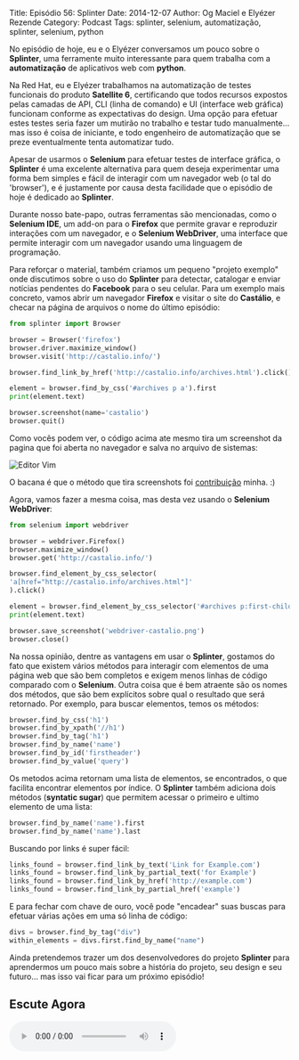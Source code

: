Title: Episódio 56: Splinter
Date: 2014-12-07
Author: Og Maciel e Elyézer Rezende
Category: Podcast
Tags: splinter, selenium, automatização, splinter, selenium, python

No episódio de hoje, eu e o Elyézer conversamos um pouco sobre o **Splinter**, uma ferramente muito interessante para quem trabalha com a **automatização** de aplicativos web com **python**.

Na Red Hat, eu e Elyézer trabalhamos na automatização de testes funcionais do produto **Satellite 6**, certificando que todos recursos expostos pelas camadas de API, CLI (linha de comando) e UI (interface web gráfica) funcionam conforme as expectativas do design. Uma opção para efetuar estes testes seria fazer um mutirão no trabalho e testar tudo manualmente... mas isso é coisa de iniciante, e todo engenheiro de automatização que se preze eventualmente tenta automatizar tudo.

Apesar de usarmos o **Selenium** para efetuar testes de interface gráfica, o **Splinter** é uma excelente alternativa para quem deseja experimentar uma forma bem simples e fácil de interagir com um navegador web (o tal do 'browser'), e é justamente por causa desta facilidade que o episódio de hoje é dedicado ao **Splinter**.

Durante nosso bate-papo, outras ferramentas são mencionadas, como o **Selenium IDE**, um add-on para o **Firefox** que permite gravar e reproduzir interações com um navegador, e o **Selenium WebDriver**, uma interface que permite interagir com um navegador usando uma linguagem de programação.

Para reforçar o material, também criamos um pequeno "projeto exemplo" onde discutimos sobre o uso do **Splinter** para detectar, catalogar e enviar notícias pendentes do **Facebook** para o seu celular. Para um exemplo mais concreto, vamos abrir um navegador **Firefox** e visitar o site do **Castálio**, e checar na página de arquivos o nome do último episódio:

```python
from splinter import Browser

browser = Browser('firefox')
browser.driver.maximize_window()
browser.visit('http://castalio.info/')

browser.find_link_by_href('http://castalio.info/archives.html').click()

element = browser.find_by_css('#archives p a').first
print(element.text)

browser.screenshot(name='castalio')
browser.quit()
```

Como vocês podem ver, o código acima ate mesmo tira um screenshot da pagina que foi aberta no navegador e salva no arquivo de sistemas:

![Editor Vim]({filename}/images/castalio5FkGWm.png)

O bacana é que o método que tira screenshots foi [contribuição](https://github.com/cobrateam/splinter/commit/9913fbb236455fdd94aaa06317536a74c4cd780a) minha. :)

Agora, vamos fazer a mesma coisa, mas desta vez usando o **Selenium WebDriver**:

```python
from selenium import webdriver

browser = webdriver.Firefox()
browser.maximize_window()
browser.get('http://castalio.info/')

browser.find_element_by_css_selector(
'a[href="http://castalio.info/archives.html"]'
).click()

element = browser.find_element_by_css_selector('#archives p:first-child a')
print(element.text)

browser.save_screenshot('webdriver-castalio.png')
browser.close()
```

Na nossa opinião, dentre as vantagens em usar o **Splinter**, gostamos do fato que existem vários métodos para interagir com elementos de uma página web que são bem completos e exigem menos linhas de código comparado com o **Selenium**. Outra coisa que é bem atraente são os nomes dos métodos, que são bem explícitos sobre qual o resultado que será retornado. Por exemplo, para buscar elementos, temos os métodos:

```python
browser.find_by_css('h1')
browser.find_by_xpath('//h1')
browser.find_by_tag('h1')
browser.find_by_name('name')
browser.find_by_id('firstheader')
browser.find_by_value('query')
```

Os metodos acima retornam uma lista de elementos, se encontrados, o que facilita encontrar elementos por índice. O **Splinter** também adiciona dois métodos (**syntatic sugar**) que permitem acessar o primeiro e ultimo elemento de uma lista:

```python
browser.find_by_name('name').first
browser.find_by_name('name').last
```

Buscando por links é super fácil:

```python
links_found = browser.find_link_by_text('Link for Example.com')
links_found = browser.find_link_by_partial_text('for Example')
links_found = browser.find_link_by_href('http://example.com')
links_found = browser.find_link_by_partial_href('example')
```

E para fechar com chave de ouro, você pode "encadear" suas buscas para efetuar várias ações em uma só linha de código:

```python
divs = browser.find_by_tag("div")
within_elements = divs.first.find_by_name("name")
```

Ainda pretendemos trazer um dos desenvolvedores do projeto **Splinter** para aprendermos um pouco mais sobre a história do projeto, seu design e seu futuro... mas isso vai ficar para um próximo episódio!

Escute Agora
--------------

<audio title="MP3" src="http://bit.ly/episodio-56-mp3" controls="controls">

Download
--------

* [MP3](http://bit.ly/episodio-56-mp3)
* [Ogg](http://bit.ly/episodio-56-ogg)
* [M4A](http://bit.ly/episodio-56-m4a)

Links
-----

* [Splinter](http://splinter.cobrateam.info/en/latest/)
* [Selenium](http://docs.seleniumhq.org/)
* [Selenium IDE](http://docs.seleniumhq.org/projects/ide/)
* [Selenium WebDriver](http://docs.seleniumhq.org/projects/webdriver/)
* [Satellite 6](https://www.youtube.com/watch?v=BlNl7BJTUBs&list=PLcvmpY7C1j8l2rizvq7HLxLxX2fZioEuw)


***Música**: [Ain't Gonna Give Jelly
Roll](http://freemusicarchive.org/music/Red_Hook_Ramblers/Live__WFMU_on_Antique_Phonograph_Music_Program_with_MAC_Feb_8_2011/Red_Hook_Ramblers_-_12_-_Aint_Gonna_Give_Jelly_Roll)
by [Red Hook Ramblers](http://www.redhookramblers.com/) is licensed under a Creative Commons
Attribution-NonCommercial-NoDerivatives (aka Music Sharing) License.

